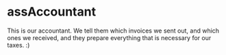 # assAccountant
This is our accountant. We tell them which invoices we sent out, and which ones we received, and they prepare everything that is necessary for our taxes. :)
